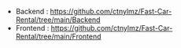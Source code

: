 - Backend : https://github.com/ctnylmz/Fast-Car-Rental/tree/main/Backend
- Frontend : https://github.com/ctnylmz/Fast-Car-Rental/tree/main/Frontend
